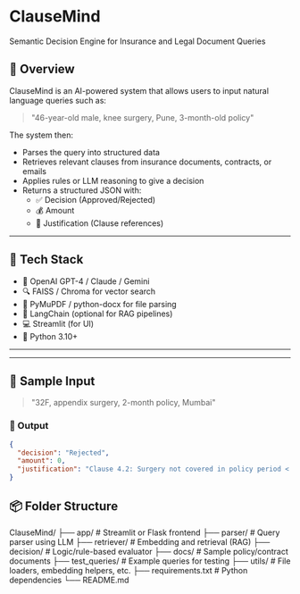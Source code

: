 # ClauseMind 
Semantic Decision Engine for Insurance and Legal Document Queries

## 🚀 Overview

ClauseMind is an AI-powered system that allows users to input natural language queries such as:

> "46-year-old male, knee surgery, Pune, 3-month-old policy"

The system then:
- Parses the query into structured data
- Retrieves relevant clauses from insurance documents, contracts, or emails
- Applies rules or LLM reasoning to give a decision
- Returns a structured JSON with:
  - ✅ Decision (Approved/Rejected)
  - 💰 Amount
  - 📌 Justification (Clause references)

---

## 🔧 Tech Stack

- 🧠 OpenAI GPT-4 / Claude / Gemini
- 🔍 FAISS / Chroma for vector search
- 📄 PyMuPDF / python-docx for file parsing
- 🧠 LangChain (optional for RAG pipelines)
- 💻 Streamlit (for UI)
- 🐍 Python 3.10+

---

---

## 🧪 Sample Input

> "32F, appendix surgery, 2-month policy, Mumbai"

### 🔁 Output

```json
{
  "decision": "Rejected",
  "amount": 0,
  "justification": "Clause 4.2: Surgery not covered in policy period < 3 months."
}
```
## 📦 Folder Structure

ClauseMind/
├── app/               # Streamlit or Flask frontend
├── parser/            # Query parser using LLM
├── retriever/         # Embedding and retrieval (RAG)
├── decision/          # Logic/rule-based evaluator
├── docs/              # Sample policy/contract documents
├── test_queries/      # Example queries for testing
├── utils/             # File loaders, embedding helpers, etc.
├── requirements.txt   # Python dependencies
└── README.md
